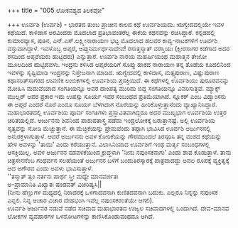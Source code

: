 +++
title = "005 ಲೋಕವಶ್ಯದ ತಿಲಕವೋ"

+++
ಊರ್ವಶಿ (ಉರ್ವಶಿ) - ಭಾರತದ ತುಂಬ ಪ್ರಾಚೀನ ಕಾಲದ ಕಥೆ ಊರ್ವಶಿಯದು. ಋಗ್ವೇದದಲ್ಲಿಯೇ ಇವಳ ಕಥೆಯಿದೆ. ಕಾಳಿದಾಸ ಅರವಿಂದರು ಮೊದಲಾದ ಪ್ರತಿಭಾವಂತರೆಲ್ಲ ಈಕೆಯ ಕಥನವನ್ನು ರಚಿಸಿದ್ದಾರೆ. ಕನ್ನಡದಲ್ಲಿ ಕುಮಾರವ್ಯಾಸ, ಪುತಿನ, ಎನ್.ಎಸ್.ಲಕ್ಷ್ಮೀನಾರಾಯಣ ಭಟ್ಟ ಮೊದಲಾದ ಹಲವರ ಕಾವ್ಯ-ನಾಟಕಗಳಿಗೆ ಊರ್ವಶಿ ವಸ್ತುವಾಗಿದ್ದಾಳೆ. ಇವಳೊಬ್ಬ ಅಪ್ಸರೆ, ಅಪ್ಸುನಿರ್ಮರ್ಥನಾದೇವ! ರಸಾತ್ತಸ್ಮಾತ್ ವರಸ್ತಿಯಃ (ಕ್ಷೀರಸಾಗರ ಕಡೆಗಾದ ಅದರ ರಸದಿಂದ ಅಪ್ಸರೆಯರು ಹುಟ್ಟಿದರು) ಎನ್ನುತ್ತಾರೆ. ಊರ್ವಶಿ ನಾರಯ ಮಹರ್ಷಿಯಂಥ ಮಹಾತ್ಮನ ತೇಜೋ ಮೂಲದಿಂದ ಹುಟ್ಟಿದವಳು. ಇಂದ್ರನು ಕಳಿಸಿದ ಅಪ್ಸರೆಯರಿಗೆ ಸೊಪ್ಪು ಹಾಕದ ನಾರಾಯಣ ತನ್ನ ತೊಡೆಯ ಕೂದಲಿನಿಂದ ಇವಳನ್ನು ಸೃಷ್ಟಿಮಾಡಿ ಇಂದ್ರನನ್ನು ನಿಸ್ತೇಜನಾಗಿ ಮಾಡಿದ. ಋಗ್ವೇದದಲ್ಲಿ ಕಾಳಿದಾಸ, ಮತ್ಸ್ಯಪುರಾಣ, ವಿಷ್ಣುಪುರಾಣ ಕಥಾಸರಿತ್‍ಸಾಗರದ ಲಾವಣಿಕ ಲಂಬಿಕಗಳಲ್ಲಿ ಊರ್ವಶಿಯ ಪ್ರಸಕ್ತಿಯಿದೆ. ಈ ಕಥೆಗಳಲ್ಲಿ ಊರ್ವಶಿಯು ಪುರೂರವನನ್ನು ಮೋಹಿಸಿ ಮದುವೆಯಾದ ಸಂಗತಿಯನ್ನೂ ಅವರ ದಾಂಪತ್ಯ ಮುರಿದು ಬಿದ್ದ ಸಂಗತಿಯನ್ನೂ ವಿವರಿಸುತ್ತವೆ. ಮ್ಯಾಕ್ಸ್ ಮುಲ್ಲರ್ ಅವರ ಪ್ರಕಾರ ಇದು ಉಷಸ್ಸು ಸೂರ್ಯ ಇವರ ಸಂಬಂಧದ ಪ್ರತಿಮೆಯಾಗಿದೆ. ಸ್ನೂಕರ್ ಎಂಬ ವಿದ್ವಾಂಸನು ಈ ಅಪ್ಸರೆ ಎಂದರೆ ನೊರೆ ಎಂದೂ ಸೂರ್ಯ ಬೆಳಗಿದಾಗ ನೊರೆಯನ್ನು ಹೀರಿಕೊಳ್ಳುತ್ತಾನೆಂದು ವ್ಯಾಖ್ಯಾನಿಸಿದ್ದಾರೆ.  
ಮಹಾಭಾರತದಲ್ಲಿ ಊರ್ವಶಿಯ ಪೂರ್ವ ಸಂಗತಿಗಳು ಪ್ರಸ್ತಾವಿತವಾಗಿದ್ದರೂ ಅದರ ಮುಖ್ಯಭಾಗ ಊರ್ವಶಿಯ ಉತ್ತರ ಚರಿತೆಯಲ್ಲಿದೆ. ಅರ್ಜುನನು ಶಿವನಿಂದ ಪಾಶುಪತಾಸ್ತ್ರ ಪಡೆದು ಇಂದ್ರಲೋಕಕ್ಕೆ ಬರುತ್ತಾನಷ್ಟೆ. ಅಲ್ಲಿ ಊರ್ವಶಿಯ ನೃತ್ಯವನ್ನು ನೋಡಿ ಮೆಚ್ಚುತ್ತಾನೆ. ಈ ಮೆಚ್ಚಿಕೆಯನ್ನು ಪ್ರೇಮವೆಂದು ತಪ್ಪಾಗಿ ಭಾವಿಸಿದ ಊರ್ವಶಿ ಅರ್ಜುನನಲ್ಲಿ ಅನುರಕ್ತಳಾಗುತ್ತಾಳೆ. ಆದರೆ ಅರ್ಜುನನು ಅವಳ ಕೋರಿಕೆಯನ್ನು ಗೌರವದಿಂದಲೆ ತಿರಸ್ಕರಿಸಿ ತನ್ನ ವಂಶದ ಕಥೆಯನ್ನು ಹೇಳಿ ಅವಳನ್ನು 'ತಾಯಿ' ಎಂದು ಕರೆಯುತ್ತಾನೆ. ವಿಲಾಸಿನಿಯಾದ ಊರ್ವಶಿಗೆ ಇಂಥ ಮರ್ತೃ ಸಂಬಂಧಗಳಲ್ಲಿ ಆಸಕ್ತಿಯಿಲ್ಲ. ಅವಳ ಅರ್ಜುನನ ನಡವಳಿಕೆಯಿಂದ ಕ್ರುದ್ಧಳಾಗಿ 'ನೀನು ನಪುಂಸಕನಾಗು' ಎಂದು ಶಾಪ ಕೊಡುತ್ತಾಳೆ. ತಾನು ಚಿತ್ರಸೇನನೆಂಬ ಗಂಧರ್ವನ ಸಲಹೆಯಂತೆ ಅರ್ಜುನನ ಬಳಿಗೆ ಬಂದುತಿರಸ್ಕಾರಕ್ಕೆ ಪಾತ್ರವಾದದ್ದು ಅವಲ ರೂಪಕ್ಕೆ ವ್ಯಕ್ತಿತ್ವಕ್ಕೆ ಆದ ಅಗೌರವ ಎಂದು ಅವಳು ಭಾವಿಸುತ್ತಾಳೆ.  
''ತಸ್ಮಾತ್ ತ್ವಂ ನರ್ತನಃ ಪಾರ್ಥ ಸ್ತ್ರೀ ಮಧ್ಯೇ ಮಾನವರ್ಜಿತಃ  
ಅ-ಪ್ರಾಮಾನಿತಿ ವಿಖ್ಯಾತಃ ಷಂಡವತ್ ವಿಚರಿಷ್ಯಸಿ||  
(ನೀನು ಹೆಣ್ಣುಗಳ ಮಧ್ಯದಲ್ಲಿ ನಿರಾದರಕ್ಕೆ ಒಳಗಾದವನಾಗಿ ಕುಣಿತದವನಾಗಿ ಬದುಕು. ಎಲ್ಲರೂ ನಿನ್ನನ್ನು ನಪುಂಸಕ ಎನ್ನಲಿ. ನಿನ್ನ ಆಚಾರ ವಿಚಾರ ದೇಹಭಂಗಿ ಇವೆಲ್ಲ ನಪುಂಸಕರಂತೆಯೇ ಆಗಲಿ).  
ಊರ್ವಶಿ ಅರ್ಜುನರ ನಡುವೆ ನಡೆದ ಸಚಿವಾದ ಮಹಾಭಾರತದ ಉಜ್ವಲ ಸಚಿವಾದಗಳಲ್ಲಿ ಒಂದಾಗಿದೆ. ದೇವ-ಮಾನವ ಲೋಕಗಳ ವ್ಯವಹಾರಗಳ ಒಳನೋಟಗಳನ್ನು ಕಾಣಿಸಿಕೊಂಡುವಂಥದೂ ಆಗಿದೆ.